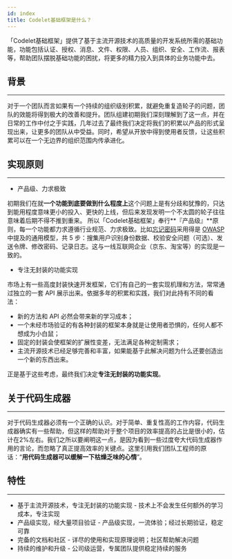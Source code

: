 ```yaml
---
id: index
title: Codelet基础框架是什么？
---
```


「Codelet基础框架」提供了基于主流开源技术的高质量的开发系统所需的基础功能，功能包括认证、授权、消息、文件、权限、人员、组织、安全、工作流、报表等，帮助团队摆脱基础功能的困扰，将更多的精力投入到具体的业务功能中去。

## 背景
---
对于一个团队而言如果有一个持续的组织级别积累，就避免重复造轮子的问题，团队的效能将得到极大的改善和提升。团队组建初期我们深刻理解到了这一点，并在日常的工作中付之于实践，几年过去了最终我们决定将我们的积累以产品的形式呈现出来，让更多的团队从中受益。同时，希望从开放中得到使用者反馈，让这些积累可以在一个无边界的组织范围内传承进化。

## 实现原则
---
- 产品级、力求极致

初期我们在就**一个功能到底要做到什么程度上**这个问题上是有分歧和犹豫的，只达到能用程度意味更小的投入、更快的上线，但后来发现发明一个不太圆的轮子往往意味着后期不得不推到重来。 所以「Codelet基础框架」奉行**『产品级』**原则，每一个功能都力求遵循行业规范、力求极致。比如[忘记密码](https://www.owasp.org)采用得是 [OWASP](https://www.owasp.org) 中提及的通用模型，共 5 步：搜集用户识别身份数据、校验安全问题（可选）、发送令牌、修改密码、记录日志。这与一线互联网企业（京东、淘宝等）的实现是一致的。

- 专注无封装的功能实现

市场上有一些高度封装快速开发框架，它们有自己的一套实现机理和方法，常常通过独立的一套 API 展示出来。依据多年的积累和实践，我们对此持有不同的看法：
- 新的方法和 API 必然会带来新的学习成本；
- 一个未经市场验证的有各种封装的框架本身就是让使用者恐惧的，任何人都不想成为小白鼠；
- 固定的封装会使框架的扩展性变差，无法满足各种定制需求；
- 主流开源技术已经足够完善和丰富，如果能基于此解决问题为什么还要创造出一个新的东西出来。

正是基于这些考虑，最终我们决定**专注无封装的功能实现**。

## 关于代码生成器
---
对于代码生成器必须有一个正确的认识。对于简单、重复性高的工作内容，代码生成器确实有一些帮助，但这样的帮助对于整个项目的效率提高的占比是很小的，估计在2%左右。我们之所以要阐明这一点，是因为看到一些过度夸大代码生成器作用的言论，而忽略了真正提高效率的关键点。这里引用我们团队工程师的原话：“**用代码生成器可以缓解一下枯燥乏味的心情**”。

## 特性
---
- 基于主流开源技术，专注无封装的功能实现 - 技术上不会发生任何额外的学习成本，专注实现
- 产品级实现，经大量项目验证 - 产品级实现，一流体验；经过长期验证，稳定可靠
- 完备的文档和社区 - 详尽的使用和实现原理说明；社区帮助解决问题
- 持续的维护和升级 - 公司级运营，专属团队提供稳定持续的服务
